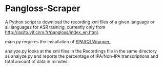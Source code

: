 # Pangloss-Scraper
A Python script to download the recording xml files of a given language or all languages for ASR training, currently only from http://lacito.vjf.cnrs.fr/pangloss/index_en.html.

main.py requires the installation of [SPARQLWrapper.](https://github.com/RDFLib/sparqlwrapper)

analyze.py looks at the xml files in the Recordings file in the same directory as analyze.py and reports the percentage of IPA/Non-IPA transcriptions and total amount of data in minutes.
